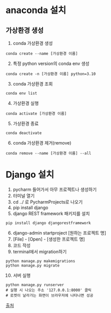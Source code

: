# anaconda 설치
## 가상환경 생성

1. conda 가상환경 생성
```
conda create --name [가상환경 이름]
```

2. 특정 python version의 conda env 생성
```
conda create -n [가상환경 이름] python=3.10
```

3. conda 가상환경 조회
```
conda env list
```

4. 가상환경 실행
```
conda activate [가상환경 이름]
```

5. 가상환경 종료
```
conda deactivate
``` 

6. conda 가상환경 제거(remove)
```
conda remove --name [가상환경 이름] --all
```


# Django 설치

1. pycharm 들어가서 아무 프로젝트나 생성하기
2. 터미널 열기
3. cd ../ 로 PycharmProjects로 나오기
4. pip install django
5. django REST framework 패키지를 설치
```
pip install django djangorestframework
```
6. django-admin startproject [원하는 프로젝트 명]
7. [File] - [Open] - [생성한 프로젝트 명]
8. 코드 작성
9. terminal에서 migration하기
```
python manage.py makemigrations
python manage.py migrate
```

10. 서버 실행
```
python manage.py runserver
# 실행 시 나오는 주소 '127.0.0.1:8000' 클릭
# 로켓이 날라가는 화면이 브라우저에 나타나면 성공
```


[출처](https://ffoorreeuunn.tistory.com/287)
